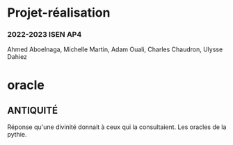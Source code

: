 # Projet-réalisation
### 2022-2023 ISEN AP4
Ahmed Aboelnaga,  Michelle Martin, Adam Ouali, Charles Chaudron, Ulysse Dahiez


# oracle

## ANTIQUITÉ
Réponse qu'une divinité donnait à ceux qui la consultaient.
Les oracles de la pythie.
